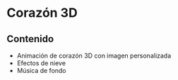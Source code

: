 # Corazón 3D
## Contenido
- Animación de corazón 3D con imagen personalizada
- Efectos de nieve
- Música de fondo
